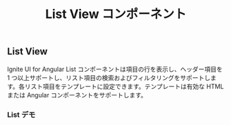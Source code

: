 ﻿---
title: List View コンポーネント
_description: Ignite UI for Angular List View コンポーネントを使用すると、ネイティブ Angular フレームワークで行にデータを任意のテンプレートを使用して表示します。
_keywords: Ignite UI for Angular, UI コントロール, Angular ウィジェット, web ウィジェット, UI ウィジェット, Angular, ネイティブ Angular コンポーネント スィート, ネイティブ Angular コントロール, ネイティブ Angular コンポーネント ライブラリ, Angular List View コンポーネント, Angular List View コントロール
---

## List View
<p class="highlight">Ignite UI for Angular List コンポーネントは項目の行を表示し、ヘッダー項目を 1 つ以上サポートし、リスト項目の検索およびフィルタリングをサポートします。各リスト項目をテンプレートに設定できます。テンプレートは有効な HTML または Angular コンポーネントをサポートします。</p>
<div class="divider"></div>

### List デモ
<div class="sample-container" style="height: 760px">
<iframe src='https://{environment:host}/angular-demos/list' width="100%" height="100%" seamless frameBorder="0"></inframe>
</div>
<div class="divider--half"></div>

### 使用方法
```html
<igx-list>
    <igx-list-header>ヘッダー 1</igx-list-header>
    <igx-list-item>項目 1</igx-list-item>
    <igx-list-item>項目 2</igx-list-item>
    <igx-list-item>項目 3</igx-list-item>
    <igx-list-header>ヘッダー 2</igx-list-header>
    <igx-list-item>項目 4</igx-list-item>
    <igx-list-item>項目 5</igx-list-item>
    <igx-list-item>項目 6</igx-list-item>
</igx-list>
```

IgxList の子コンポーネント:

- *Igx-List-Header* - リスト ヘッダーを表します。子リスト項目をラベルし、説明し、グループ化する非対話型なリスト項目。
- *Igx-List-Item* - リスト項目を表します。

項目およびヘッダーの両方は `IListChild` を実装します。
リストは 3 つの配列を提供します。

- 項目およびヘッダーのすべての子要素を含む配列。
- 項目のみの配列。
- ヘッダーのみの配列。

#### List プロパティ
- `children` - 項目およびヘッダーのすべての `IListChild` コンポーネントの配列。
- `items` - リスト内の項目の配列。
- `headers` - リスト内のヘッダーの配列。
- `allowLeftPanning` - 項目の左パンニングが許可されるかどうかを決定します。
- `allowRightPanning` - 項目の右パンニングが許可されるかどうかを決定します。

#### メソッド
- `addChild` - `IListChild` コンポーネントを子要素配列および項目タイプの配列に追加します。
- `removeChild` - `IListChild` コンポーネントを子要素配列および項目タイプの配列から削除します。

#### イベント
- `onPanStateChange` - パンニング ジェスチャがリスト項目で実行されるときにトリガーされます。
- `onLeftPan` - 左パンニング ジェスチャがリスト項目で実行されるときにトリガーされます。
- `onRightPan` - 右パンニング ジェスチャがリスト項目で実行されるときにトリガーされます。
<div class="divider--half"></div>

### リスト ヘッダー
_子項目のヘッダーとして使用される非対話型な単一の `item` を表す Igx-List の子コンポーネント。ヘッダーは `IListChild` インターフェイスを実装します。_

#### ヘッダー プロパティ
- `index` - 子配列でヘッダーのインデックス。
<div class="divider--half"></div>

### リスト項目
_単一の操作可能な単一の項目を表す Igx-List の子コンポーネント。コンテンツがテキストまたは任意の HTML コンテンツに設定できます。項目は `IListChild` インターフェイスを実装します。_

#### 項目プロパティ
- `index` - 子配列で項目のインデックス。
- `hidden` - 項目が表示されるかどうかを決定します。
- `panState` - 項目のパンニング状態を取得します。
- `options` - そのリスト項目の項目スワイプ (パンニング操作) で表示されるオプションを定義します。
<div class="divider--half"></div>

